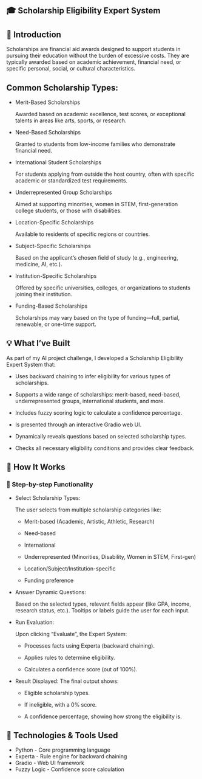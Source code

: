 ## 🎓 Scholarship Eligibility Expert System

## 📘 Introduction

Scholarships are financial aid awards designed to support students in pursuing their education without the burden of excessive costs. They are typically awarded based on academic achievement, financial need, or specific personal, social, or cultural characteristics.

## Common Scholarship Types:
- Merit-Based Scholarships
  
   Awarded based on academic excellence, test scores, or exceptional talents in areas like arts, sports, or research.

- Need-Based Scholarships

   Granted to students from low-income families who demonstrate financial need.

- International Student Scholarships
  
   For students applying from outside the host country, often with specific academic or standardized test requirements.

- Underrepresented Group Scholarships
  
   Aimed at supporting minorities, women in STEM, first-generation college students, or those with disabilities.

- Location-Specific Scholarships

   Available to residents of specific regions or countries.

- Subject-Specific Scholarships

   Based on the applicant’s chosen field of study (e.g., engineering, medicine, AI, etc.).

- Institution-Specific Scholarships

   Offered by specific universities, colleges, or organizations to students joining their institution.

- Funding-Based Scholarships

   Scholarships may vary based on the type of funding—full, partial, renewable, or one-time support.

## 💡 What I’ve Built

As part of my AI project challenge, I developed a Scholarship Eligibility Expert System that:

- Uses backward chaining to infer eligibility for various types of scholarships.

- Supports a wide range of scholarships: merit-based, need-based, underrepresented groups, international students, and more.

- Includes fuzzy scoring logic to calculate a confidence percentage.

- Is presented through an interactive Gradio web UI.

- Dynamically reveals questions based on selected scholarship types.

- Checks all necessary eligibility conditions and provides clear feedback.

## 🚀 How It Works
### 🎯 Step-by-step Functionality
- Select Scholarship Types:
  
  The user selects from multiple scholarship categories like:

  - Merit-based (Academic, Artistic, Athletic, Research)

  - Need-based

  - International

  - Underrepresented (Minorities, Disability, Women in STEM, First-gen)

  - Location/Subject/Institution-specific

  - Funding preference

- Answer Dynamic Questions:
 
   Based on the selected types, relevant fields appear (like GPA, income, research status, etc.). Tooltips or labels guide the user for each input.

- Run Evaluation:
  
  Upon clicking “Evaluate”, the Expert System:

   - Processes facts using Experta (backward chaining).

   - Applies rules to determine eligibility.

   - Calculates a confidence score (out of 100%).

- Result Displayed:
  The final output shows:

   - Eligible scholarship types.

   - If ineligible, with a 0% score.

   - A confidence percentage, showing how strong the eligibility is.

## 🧠 Technologies & Tools Used

- Python - Core programming language
- Experta	- Rule engine for backward chaining
- Gradio - Web UI framework
- Fuzzy Logic	- Confidence score calculation




